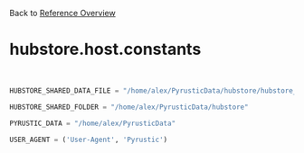 
Back to [Reference Overview](https://github.com/pyrustic/hubstore/blob/master/docs/reference/README.md)

# hubstore.host.constants



<br>


```python
HUBSTORE_SHARED_DATA_FILE = "/home/alex/PyrusticData/hubstore/hubstore_shared_data.json"

HUBSTORE_SHARED_FOLDER = "/home/alex/PyrusticData/hubstore"

PYRUSTIC_DATA = "/home/alex/PyrusticData"

USER_AGENT = ('User-Agent', 'Pyrustic')

```

